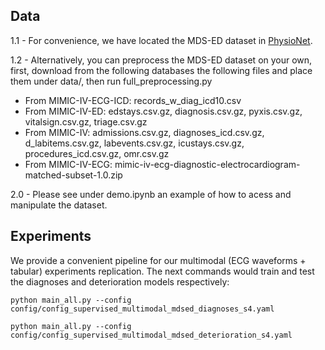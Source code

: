 ## Data 

1.1 - For convenience, we have located the MDS-ED dataset in [PhysioNet](https://physionet.org/content/multimodal-emergency-benchmark).

1.2 - Alternatively, you can preprocess the MDS-ED dataset on your own, first, download from the following databases the following files and place them under data/, then run full_preprocessing.py

- From MIMIC-IV-ECG-ICD: records_w_diag_icd10.csv
- From MIMIC-IV-ED: edstays.csv.gz, diagnosis.csv.gz, pyxis.csv.gz, vitalsign.csv.gz, triage.csv.gz
- From MIMIC-IV: admissions.csv.gz, diagnoses_icd.csv.gz, d_labitems.csv.gz, labevents.csv.gz, icustays.csv.gz, procedures_icd.csv.gz, omr.csv.gz
- From MIMIC-IV-ECG: mimic-iv-ecg-diagnostic-electrocardiogram-matched-subset-1.0.zip

2.0 - Please see under demo.ipynb an example of how to acess and manipulate the dataset.


## Experiments

We provide a convenient pipeline for our multimodal (ECG waveforms + tabular) experiments replication. The next commands would train and test the diagnoses and deterioration models respectively:

```
python main_all.py --config config/config_supervised_multimodal_mdsed_diagnoses_s4.yaml
```

```
python main_all.py --config config/config_supervised_multimodal_mdsed_deterioration_s4.yaml
```
